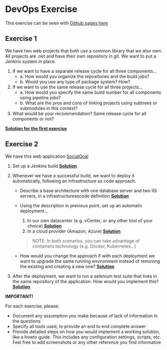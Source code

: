 # DevOps Exercise

This exercise can be seen with [Github pages here](https://guillemsola.github.io/DevOps-Exercise/)

## Exercise 1

We have two web projects that both use a common library that we also own. All projects are .net and have their own repository in git. We want to put a Jenkins system in place.

1. If we want to have a separate release cycle for all three components…
    - a. How would you organize the repositories and the build jobs?
    - b. Would you use any type of package system? How?
2. If we want to use the same release cycle for all three projects…
    - a. How would you specify the same build number for all components using pipeline jobs?
    - b. What are the pros and cons of linking projects using subtrees or submodules in this context?
3. What would be your recommendation? Same release cycle for all components or not?

**[Solution for the first exercise](Exercise_1.md)**

## Exercise 2

We have this web application [SocialGoal](https://github.com/asg123/SocialGoal)

1. Set up a Jenkins build **[Solution](Exercise_21.md)**
2. Whenever we have a successful build, we want to deploy it automatically, following an Infrastructure as code approach.
    - Describe a base architecture with one database server and two IIS servers, in a infrastructureascode definition **[Solution](Exercise_22a.md)**
    - Using the description in previous point, set up an automatic deployment...
        1. In our own datacenter (e.g. vCenter, or any other tool of your choice) **[Solution](Exercise_22bi.md)**
        2. In a cloud provider (Amazon, Azure) **[Solution](Exercise_22bii.md)**

        > NOTE: In both scenarios, you can take advantage of containers technology (e.g. Docker, Kubernetes...)
    - How would you change the approach if with each deployment we want to upgrade the same running environment instead of removing the existing and creating a new one? **[Solution](Exercise_22c.md)**

3. After the deployment, we want to run a selenium test suite that lives in the same repository of the application. How would you implement this? **[Solution](Exercise_23.md)**

**IMPORTANT!**

For each exercise, please:

- Document any assumption you make because of lack of information in the questions
- Specify all tools used, to provide an end to end complete answer
- Provide detailed steps on how you would implement a working solution, like a howto guide. This includes any configuration settings, scripts, etc. Feel free to add screenshots or any other reference you find informative
